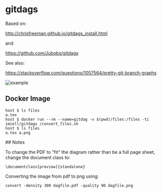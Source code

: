 # gitdags

Based on:

http://chrisfreeman.github.io/gitdags_install.html

and

https://github.com/Jubobs/gitdags

See also:

https://stackoverflow.com/questions/1057564/pretty-git-branch-graphs

![example](https://i.stack.imgur.com/Tg7Kn.png)

## Docker Image

```
host $ ls files
a.tex
host $ docker run --rm --name=gitdag -v $(pwd)/files:/files -ti imiell/gitdags /convert_files.sh
host $ ls files
a.tex a.png
```

## Notes

To change the PDF to "fit" the diagram rather than be a full page sheet, change the document class to:

```
\documentclass[preview]{standalone}
```

Converting the image from pdf to png using:

```
convert -density 300 dagfile.pdf -quality 90 dagfile.png
```
